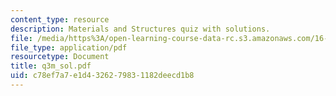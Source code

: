 ```yaml
---
content_type: resource
description: Materials and Structures quiz with solutions.
file: /media/https%3A/open-learning-course-data-rc.s3.amazonaws.com/16-01-unified-engineering-i-ii-iii-iv-fall-2005-spring-2006/c78ef7a7e1d4326279831182deecd1b8_q3m_sol.pdf
file_type: application/pdf
resourcetype: Document
title: q3m_sol.pdf
uid: c78ef7a7-e1d4-3262-7983-1182deecd1b8
---
```


